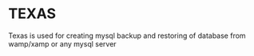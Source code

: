 # TEXAS
Texas is used for creating mysql backup and restoring of database from wamp/xamp or any mysql server 
